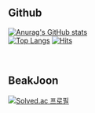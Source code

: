 ## Github 
[![Anurag's GitHub stats](https://github-readme-stats.vercel.app/api?username=DM-09&show_icons=true&theme=dark)](https://github.com/DM-09)<br>
[![Top Langs](https://github-readme-stats.vercel.app/api/top-langs/?username=DM-09&layout=compact&theme=dark)](https://github.com/DM-09/)
[![Hits](https://hits.seeyoufarm.com/api/count/incr/badge.svg?url=https%3A%2F%2Fgithub.com%2FDM-09&count_bg=%23717171&title_bg=%23555555&icon=github.svg&icon_color=%23E7E7E7&title=Visit&edge_flat=false)](https://github.com/DM-09)

<br>

## BeakJoon
[![Solved.ac 프로필](http://mazassumnida.wtf/api/v2/generate_badge?boj=dongmin)](https://solved.ac/dongmin)

